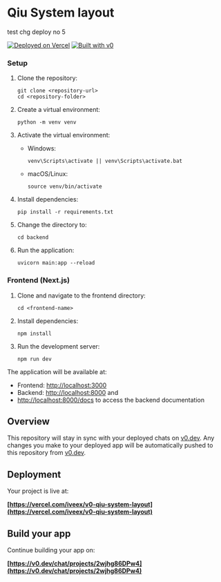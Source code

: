 # Qiu System layout

test chg deploy no 5

[![Deployed on Vercel](https://img.shields.io/badge/Deployed%20on-Vercel-black?style=for-the-badge&logo=vercel)](https://vercel.com/iveex/v0-qiu-system-layout)
[![Built with v0](https://img.shields.io/badge/Built%20with-v0.dev-black?style=for-the-badge)](https://v0.dev/chat/projects/2wjhg86DPw4)

### Setup

1. Clone the repository:

   ```
   git clone <repository-url>
   cd <repository-folder>
   ```

2. Create a virtual environment:

   ```
   python -m venv venv
   ```

3. Activate the virtual environment:

   - Windows:
     ```
     venv\Scripts\activate || venv\Scripts\activate.bat
     ```
   - macOS/Linux:
     ```
     source venv/bin/activate
     ```

4. Install dependencies:

   ```
   pip install -r requirements.txt
   ```

5. Change the directory to:

   ```
   cd backend
   ```

6. Run the application:
   ```
   uvicorn main:app --reload
   ```

### Frontend (Next.js)

1. Clone and navigate to the frontend directory:

   ```
   cd <frontend-name>
   ```

2. Install dependencies:

   ```
   npm install
   ```

3. Run the development server:
   ```
   npm run dev
   ```

The application will be available at:

- Frontend: [http://localhost:3000](http://localhost:3000)
- Backend: [http://localhost:8000](http://localhost:8000) and
- [http://localhost:8000/docs](http://localhost:8000/docs) to access the backend documentation

## Overview

This repository will stay in sync with your deployed chats on [v0.dev](https://v0.dev).
Any changes you make to your deployed app will be automatically pushed to this repository from [v0.dev](https://v0.dev).

## Deployment

Your project is live at:

**[https://vercel.com/iveex/v0-qiu-system-layout](https://vercel.com/iveex/v0-qiu-system-layout)**

## Build your app

Continue building your app on:

**[https://v0.dev/chat/projects/2wjhg86DPw4](https://v0.dev/chat/projects/2wjhg86DPw4)**
